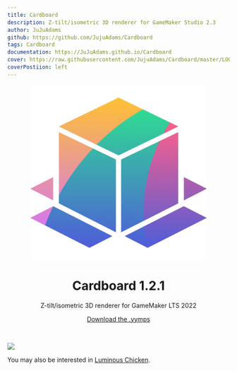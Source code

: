 ```yaml
---
title: Cardboard
description: Z-tilt/isometric 3D renderer for GameMaker Studio 2.3
author: JuJuAdams
github: https://github.com/JujuAdams/Cardboard
tags: Cardboard
documentation: https://JuJuAdams.github.io/Cardboard
cover: https://raw.githubusercontent.com/JujuAdams/Cardboard/master/LOGO.png
coverPostiion: left
---
```

<p align="center"><img src="https://raw.githubusercontent.com/JujuAdams/Cardboard/master/LOGO.png" style="display:block; margin:auto; width:400px"></p>

<h1 align="center">Cardboard 1.2.1</h1>

<p align="center">Z-tilt/isometric 3D renderer for GameMaker LTS 2022</p>

<p align="center"><a href="https://github.com/JujuAdams/Cardboard/releases/">Download the .yymps</a></p>

&nbsp;

<p align="center"><img src="./images/example.gif" style="display:block; margin:auto"></p>

You may also be interested in [Luminous Chicken](https://dragonite.itch.io/chickens).

    